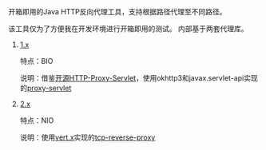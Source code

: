 开箱即用的Java HTTP反向代理工具，支持根据路径代理至不同路径。

该工具仅为了方便我在开发环境进行开箱即用的测试。 内部基于两套代理库。

1. [1.x](https://github.com/meethigher/http-proxy-boot/tree/1.x)

   特点：BIO

   说明：借鉴[开源HTTP-Proxy-Servlet](https://github.com/mitre/HTTP-Proxy-Servlet)，使用okhttp3和javax.servlet-api实现的[proxy-servlet](https://github.com/meethigher/proxy-servlet)

2. [2.x](https://github.com/meethigher/http-proxy-boot/tree/2.x)

   特点：NIO

   说明：使用[vert.x](https://vertx.io/)实现的[tcp-reverse-proxy](https://github.com/meethigher/tcp-reverse-proxy)